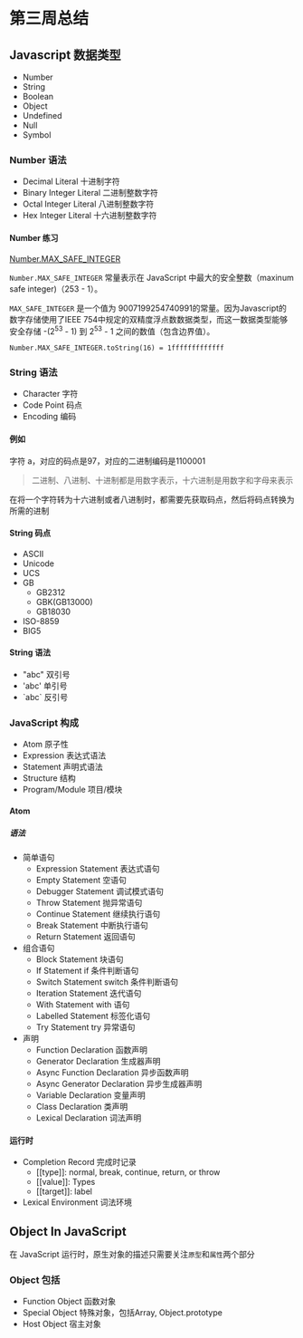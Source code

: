 # 第三周总结
## Javascript 数据类型
* Number
* String 
* Boolean
* Object
* Undefined
* Null
* Symbol

### Number 语法
* Decimal Literal 十进制字符
* Binary Integer Literal 二进制整数字符
* Octal Integer Literal 八进制整数字符
* Hex Integer Literal 十六进制整数字符

#### Number 练习
[Number.MAX_SAFE_INTEGER](https://developer.mozilla.org/zh-CN/docs/Web/JavaScript/Reference/Global_Objects/Number/MAX_SAFE_INTEGER)

`Number.MAX_SAFE_INTEGER` 常量表示在 JavaScript 中最大的安全整数（maxinum safe integer)（253 - 1）。

`MAX_SAFE_INTEGER` 是一个值为 9007199254740991的常量。因为Javascript的数字存储使用了IEEE 754中规定的双精度浮点数数据类型，而这一数据类型能够安全存储 -(2<sup>53</sup> - 1) 到 2<sup>53</sup> - 1 之间的数值（包含边界值）。

`Number.MAX_SAFE_INTEGER.toString(16) = 1fffffffffffff`

### String 语法
* Character 字符
* Code Point 码点
* Encoding 编码

#### 例如
字符 a，对应的码点是97，对应的二进制编码是1100001
> 二进制、八进制、十进制都是用数字表示，十六进制是用数字和字母来表示

在将一个字符转为十六进制或者八进制时，都需要先获取码点，然后将码点转换为所需的进制

#### String 码点
* ASCII
* Unicode
* UCS
* GB
    * GB2312
    * GBK(GB13000)
    * GB18030
* ISO-8859
* BIG5
#### String 语法
* "abc" 双引号
* 'abc' 单引号
* \`abc\` 反引号

### JavaScript 构成
* Atom 原子性
* Expression 表达式语法
* Statement 声明式语法
* Structure 结构
* Program/Module 项目/模块

#### Atom
##### 语法
* 简单语句
    * Expression Statement 表达式语句
    * Empty Statement 空语句
    * Debugger Statement 调试模式语句
    * Throw Statement 抛异常语句
    * Continue Statement 继续执行语句
    * Break Statement 中断执行语句
    * Return Statement 返回语句
* 组合语句
    * Block Statement 块语句
    * If Statement if 条件判断语句
    * Switch Statement switch 条件判断语句
    * Iteration Statement 迭代语句
    * With Statement with 语句
    * Labelled Statement 标签化语句
    * Try Statement try 异常语句
* 声明
    * Function Declaration 函数声明
    * Generator Declaration 生成器声明
    * Async Function Declaration 异步函数声明
    * Async Generator Declaration 异步生成器声明
    * Variable Declaration 变量声明
    * Class Declaration 类声明
    * Lexical Declaration 词法声明
#### 运行时
* Completion Record 完成时记录
    * [[type]]: normal, break, continue, return, or throw
    * [[value]]: Types
    * [[target]]: label
* Lexical Environment 词法环境

## Object In JavaScript
在 JavaScript 运行时，原生对象的描述只需要关注`原型`和`属性`两个部分

### Object 包括
* Function Object 函数对象
* Special Object 特殊对象，包括Array, Object.prototype
* Host Object 宿主对象 


